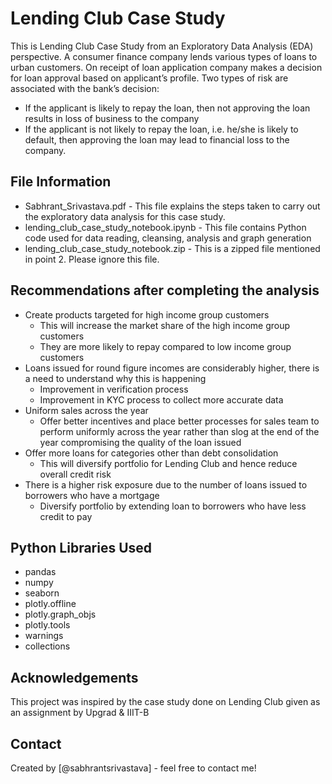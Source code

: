 # Lending Club Case Study
This is Lending Club Case Study from an Exploratory Data Analysis (EDA) perspective.
A consumer finance company lends various types of loans to urban customers. On receipt of loan application company makes a decision for loan approval based on applicant’s profile. Two types of risk are associated with the bank’s decision: 
- If the applicant is likely to repay the loan, then not approving the loan results in loss of
business to the company
- If the applicant is not likely to repay the loan, i.e. he/she is likely to default, then
approving the loan may lead to financial loss to the company.

## File Information
- Sabhrant_Srivastava.pdf - This file explains the steps taken to carry out the exploratory data analysis for this case study.
- lending_club_case_study_notebook.ipynb - This file contains Python code used for data reading, cleansing, analysis and graph generation
- lending_club_case_study_notebook.zip - This is a zipped file mentioned in point 2. Please ignore this file.

## Recommendations after completing the analysis
- Create products targeted for high income group customers
  - This will increase the market share of the high income group customers
  - They are more likely to repay compared to low income group customers
- Loans issued for round figure incomes are considerably higher, there is a need to understand why this is happening
  - Improvement in verification process
  - Improvement in KYC process to collect more accurate data
- Uniform sales across the year
  - Offer better incentives and place better processes for sales team to perform uniformly across the year rather than slog at the end of the year compromising the quality of the loan issued
- Offer more loans for categories other than debt consolidation
  - This will diversify portfolio for Lending Club and hence reduce overall credit risk
- There is a higher risk exposure due to the number of loans issued to borrowers who have a mortgage
  - Diversify portfolio by extending loan to borrowers who have less credit to pay

## Python Libraries Used
- pandas
- numpy
- seaborn
- plotly.offline
- plotly.graph_objs
- plotly.tools
- warnings
- collections

## Acknowledgements
This project was inspired by the case study done on Lending Club given as an assignment by Upgrad & IIIT-B

## Contact
Created by [@sabhrantsrivastava] - feel free to contact me!
